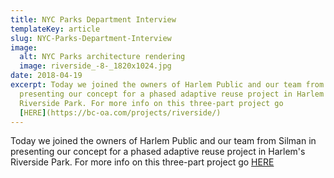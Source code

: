```yaml
---
title: NYC Parks Department Interview
templateKey: article
slug: NYC-Parks-Department-Interview
image:
  alt: NYC Parks architecture rendering
  image: riverside_-8-_1820x1024.jpg
date: 2018-04-19
excerpt: Today we joined the owners of Harlem Public and our team from Silman in
  presenting our concept for a phased adaptive reuse project in Harlem's
  Riverside Park. For more info on this three-part project go
  [HERE](https://bc-oa.com/projects/riverside/)
---
```

Today we joined the owners of Harlem Public and our team from Silman in presenting our concept for a phased adaptive reuse project in Harlem's Riverside Park. For more info on this three-part project go [HERE](https://bc-oa.com/projects/riverside/)
